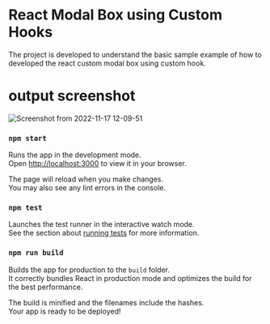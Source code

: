 # React Modal Box using Custom Hooks

The project is developed to understand the basic sample example of how to developed the react custom modal box using custom hook.

# output screenshot
![Screenshot from 2022-11-17 12-09-51](https://user-images.githubusercontent.com/64409033/202379886-b709de28-2987-4528-9b77-3d35f15893af.png)




### `npm start`

Runs the app in the development mode.\
Open [http://localhost:3000](http://localhost:3000) to view it in your browser.

The page will reload when you make changes.\
You may also see any lint errors in the console.

### `npm test`

Launches the test runner in the interactive watch mode.\
See the section about [running tests](https://facebook.github.io/create-react-app/docs/running-tests) for more information.

### `npm run build`

Builds the app for production to the `build` folder.\
It correctly bundles React in production mode and optimizes the build for the best performance.

The build is minified and the filenames include the hashes.\
Your app is ready to be deployed!
